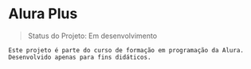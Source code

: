 # Alura Plus
> Status do Projeto: Em desenvolvimento

```
Este projeto é parte do curso de formação em programação da Alura.
Desenvolvido apenas para fins didáticos.
```


